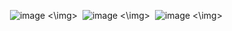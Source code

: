 <img> ![image](https://github.com/user-attachments/assets/2842d075-c7bb-4b56-b193-0971500a966b) <\img>
<img> ![image](https://github.com/user-attachments/assets/0cef7970-a582-496b-bc50-0f0025013523) <\img>
<img> ![image](https://github.com/user-attachments/assets/7eb0243d-55b2-4a29-9eb3-4f9ff06f3486) <\img>


